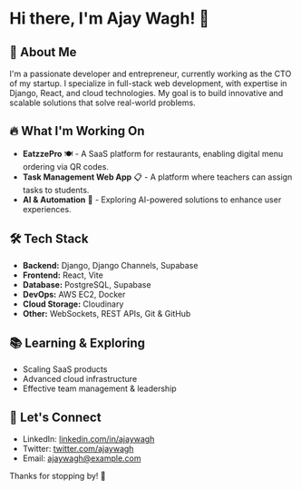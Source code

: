 # Hi there, I'm Ajay Wagh! 👋

## 🚀 About Me
I'm a passionate developer and entrepreneur, currently working as the CTO of my startup. I specialize in full-stack web development, with expertise in Django, React, and cloud technologies. My goal is to build innovative and scalable solutions that solve real-world problems.

## 🔥 What I'm Working On
- **EatzzePro** 🍽️ - A SaaS platform for restaurants, enabling digital menu ordering via QR codes.
- **Task Management Web App** 📋 - A platform where teachers can assign tasks to students.
- **AI & Automation** 🤖 - Exploring AI-powered solutions to enhance user experiences.

## 🛠️ Tech Stack
- **Backend:** Django, Django Channels, Supabase
- **Frontend:** React, Vite
- **Database:** PostgreSQL, Supabase
- **DevOps:** AWS EC2, Docker
- **Cloud Storage:** Cloudinary
- **Other:** WebSockets, REST APIs, Git & GitHub

## 📚 Learning & Exploring
- Scaling SaaS products
- Advanced cloud infrastructure
- Effective team management & leadership

## 💬 Let's Connect
- LinkedIn: [linkedin.com/in/ajaywagh](#)
- Twitter: [twitter.com/ajaywagh](#)
- Email: [ajaywagh@example.com](mailto:ajaywagh@example.com)

Thanks for stopping by! 🚀
